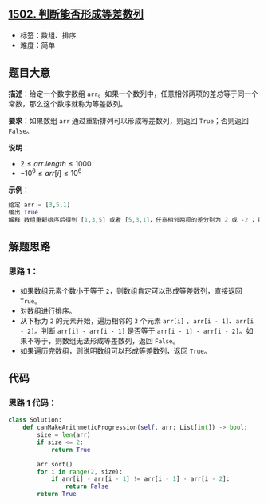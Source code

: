 ## [1502. 判断能否形成等差数列](https://leetcode-cn.com/problems/can-make-arithmetic-progression-from-sequence/)

- 标签：数组、排序
- 难度：简单

## 题目大意

**描述**：给定一个数字数组 `arr`。如果一个数列中，任意相邻两项的差总等于同一个常数，那么这个数序就称为等差数列。

**要求**：如果数组 `arr` 通过重新排列可以形成等差数列，则返回 `True`；否则返回 `False`。

**说明**：

- $2 \le arr.length \le 1000$
- $-10^6 \le arr[i] \le 10^6$

**示例**：

```Python
给定 arr = [3,5,1]
输出 True
解释 数组重新排序后得到 [1,3,5] 或者 [5,3,1]，任意相邻两项的差分别为 2 或 -2 ，可以形成等差数列。
```

## 解题思路

### 思路 1：

- 如果数组元素个数小于等于 `2`，则数组肯定可以形成等差数列，直接返回 `True`。
- 对数组进行排序。
- 从下标为 `2` 的元素开始，遍历相邻的 `3` 个元素 `arr[i]` 、`arr[i - 1]`、`arr[i - 2]`。判断 `arr[i] - arr[i - 1]` 是否等于 `arr[i - 1] - arr[i - 2]`。如果不等于，则数组无法形成等差数列，返回 `False`。
- 如果遍历完数组，则说明数组可以形成等差数列，返回 `True`。

## 代码

### 思路 1 代码：

```Python
class Solution:
    def canMakeArithmeticProgression(self, arr: List[int]) -> bool:
        size = len(arr)
        if size <= 2:
            return True

        arr.sort()
        for i in range(2, size):
            if arr[i] - arr[i - 1] != arr[i - 1] - arr[i - 2]:
                return False
        return True
```

